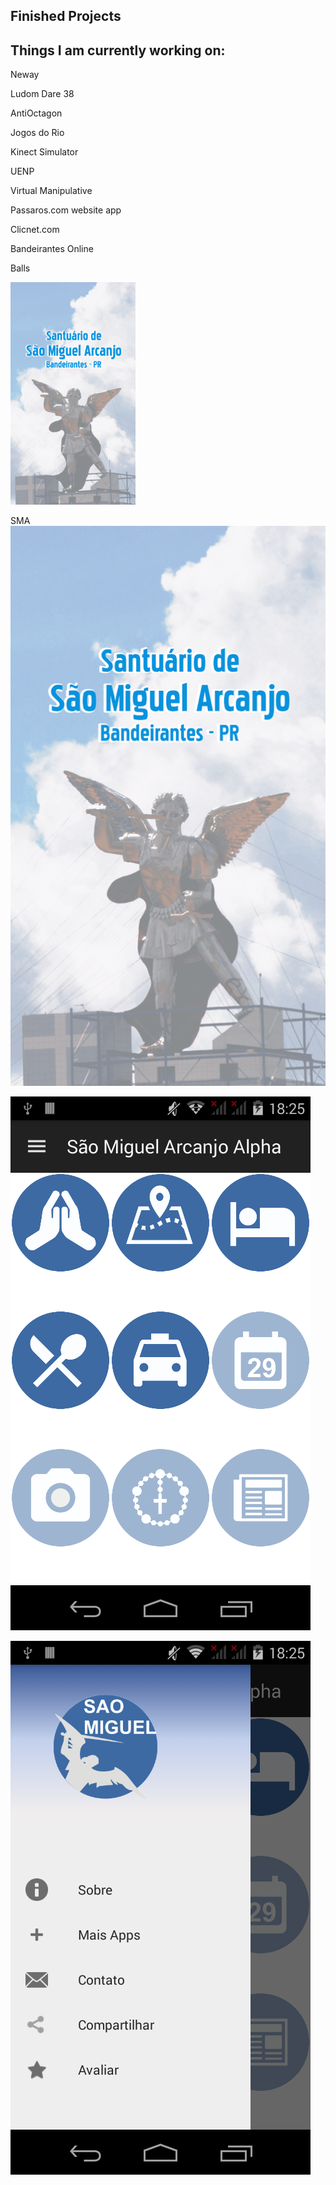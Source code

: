 ## Finished Projects
## Things I am currently working on:

Neway

Ludom Dare 38

AntiOctagon

Jogos do Rio

Kinect Simulator

UENP

Virtual Manipulative

Passaros.com
  website
  app
  
Clicnet.com

Bandeirantes Online

Balls

<img src="/images/sma1.webp" width="200" />

SMA
![GitHub Logo](/images/sma1.webp)

![GitHub Logo](/images/sma2.webp)

![GitHub Logo](/images/sma3.webp)

